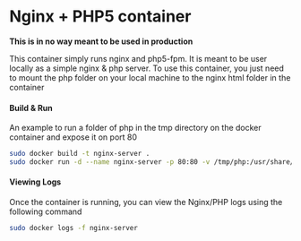 # Nginx + PHP5 container
**This is in no way meant to be used in production**

This container simply runs nginx and php5-fpm. It is meant to be user locally as a simple nginx & php server. To use this container, you just need to mount the php folder on your local machine to the nginx html folder in the container


#### Build & Run
An example to run a folder of php in the tmp directory on the docker container and expose it on port 80

```bash
sudo docker build -t nginx-server .
sudo docker run -d --name nginx-server -p 80:80 -v /tmp/php:/usr/share/nginx/html nginx-test
```

#### Viewing Logs
Once the container is running, you can view the Nginx/PHP logs using the following command

```bash
sudo docker logs -f nginx-server
```
